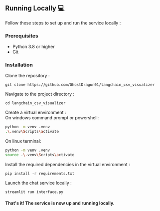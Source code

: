 ## Running Locally 💻
Follow these steps to set up and run the service locally :

### Prerequisites
- Python 3.8 or higher
- Git

### Installation
Clone the repository :

`git clone https://github.com/GhostDragon01/langchain_csv_visualizer`


Navigate to the project directory :

`cd langchain_csv_visualizer`


Create a virtual environment : </br>
On windows command prompt or powershell:
```bash
python -m venv .venv
.\.venv\Scripts\activate
```
On linux terminal:
```bash
python -m venv .venv
source .\.venv\Scripts\activate
```

Install the required dependencies in the virtual environment :

`pip install -r requirements.txt`


Launch the chat service locally :

`streamlit run interface.py`

#### That's it! The service is now up and running locally. 


